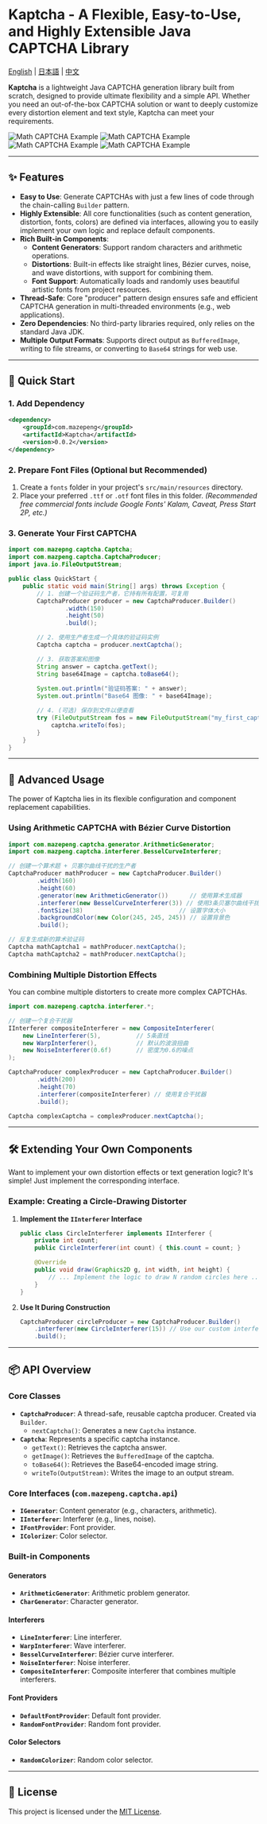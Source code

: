 # Kaptcha - A Flexible, Easy-to-Use, and Highly Extensible Java CAPTCHA Library


<!-- Keep these links. Translations will automatically update with the README. -->
[English](README.md) |
[日本語](docs/ja/) |
[中文](docs/zh/)

**Kaptcha** is a lightweight Java CAPTCHA generation library built from scratch, designed to provide ultimate flexibility and a simple API. 
Whether you need an out-of-the-box CAPTCHA solution or want to deeply customize every distortion element and text style, Kaptcha can meet your requirements.

![Math CAPTCHA Example](https://file.mazepeng.com/math_captcha_1.png)
![Math CAPTCHA Example](https://file.mazepeng.com/math_captcha_2.png)
![Math CAPTCHA Example](https://file.mazepeng.com/math_captcha_3.png)
![Math CAPTCHA Example](https://file.mazepeng.com/arithmetic_captcha.png)

---

## ✨ Features

- **Easy to Use**: Generate CAPTCHAs with just a few lines of code through the chain-calling `Builder` pattern.
- **Highly Extensible**: All core functionalities (such as content generation, distortion, fonts, colors) are defined via interfaces, allowing you to easily implement your own logic and replace default components.
- **Rich Built-in Components**:
    - **Content Generators**: Support random characters and arithmetic operations.
    - **Distortions**: Built-in effects like straight lines, Bézier curves, noise, and wave distortions, with support for combining them.
    - **Font Support**: Automatically loads and randomly uses beautiful artistic fonts from project resources.
- **Thread-Safe**: Core "producer" pattern design ensures safe and efficient CAPTCHA generation in multi-threaded environments (e.g., web applications).
- **Zero Dependencies**: No third-party libraries required, only relies on the standard Java JDK.
- **Multiple Output Formats**: Supports direct output as `BufferedImage`, writing to file streams, or converting to `Base64` strings for web use.

---

## 🚀 Quick Start

### 1. Add Dependency

```xml
<dependency>
    <groupId>com.mazepeng</groupId>
    <artifactId>Kaptcha</artifactId>
    <version>0.0.2</version>
</dependency>
```

### 2. Prepare Font Files (Optional but Recommended)

1. Create a `fonts` folder in your project's `src/main/resources` directory.
2. Place your preferred `.ttf` or `.otf` font files in this folder.
   *(Recommended free commercial fonts include Google Fonts' Kalam, Caveat, Press Start 2P, etc.)*

### 3. Generate Your First CAPTCHA

```java
import com.mazepng.captcha.Captcha;
import com.mazpeng.captcha.CaptchaProducer;
import java.io.FileOutputStream;

public class QuickStart {
    public static void main(String[] args) throws Exception {
        // 1. 创建一个验证码生产者，它持有所有配置，可复用
        CaptchaProducer producer = new CaptchaProducer.Builder()
                .width(150)
                .height(50)
                .build();

        // 2. 使用生产者生成一个具体的验证码实例
        Captcha captcha = producer.nextCaptcha();

        // 3. 获取答案和图像
        String answer = captcha.getText();
        String base64Image = captcha.toBase64();
        
        System.out.println("验证码答案: " + answer);
        System.out.println("Base64 图像: " + base64Image);

        // 4. (可选) 保存到文件以便查看
        try (FileOutputStream fos = new FileOutputStream("my_first_captcha.png")) {
            captcha.writeTo(fos);
        }
    }
}
```

---

## 🎨 Advanced Usage

The power of Kaptcha lies in its flexible configuration and component replacement capabilities.

### Using Arithmetic CAPTCHA with Bézier Curve Distortion

```java
import com.mazepeng.captcha.generator.ArithmeticGenerator;
import com.mazpeng.captcha.interferer.BesselCurveInterferer;

// 创建一个算术题 + 贝塞尔曲线干扰的生产者
CaptchaProducer mathProducer = new CaptchaProducer.Builder()
        .width(160)
        .height(60)
        .generator(new ArithmeticGenerator())      // 使用算术生成器
        .interferer(new BesselCurveInterferer(3)) // 使用3条贝塞尔曲线干扰
        .fontSize(38)                           // 设置字体大小
        .backgroundColor(new Color(245, 245, 245)) // 设置背景色
        .build();

// 反复生成新的算术验证码
Captcha mathCaptcha1 = mathProducer.nextCaptcha();
Captcha mathCaptcha2 = mathProducer.nextCaptcha();
```

### Combining Multiple Distortion Effects

You can combine multiple distorters to create more complex CAPTCHAs.

```java
import com.mazepeng.captcha.interferer.*;

// 创建一个复合干扰器
IInterferer compositeInterferer = new CompositeInterferer(
    new LineInterferer(5),          // 5条直线
    new WarpInterferer(),           // 默认的波浪扭曲
    new NoiseInterferer(0.6f)       // 密度为0.6的噪点
);

CaptchaProducer complexProducer = new CaptchaProducer.Builder()
        .width(200)
        .height(70)
        .interferer(compositeInterferer) // 使用复合干扰器
        .build();

Captcha complexCaptcha = complexProducer.nextCaptcha();
```

---

## 🛠️ Extending Your Own Components

Want to implement your own distortion effects or text generation logic? It's simple! Just implement the corresponding interface.

### Example: Creating a Circle-Drawing Distorter

1. **Implement the `IInterferer` Interface**
    ```java
    public class CircleInterferer implements IInterferer {
        private int count;
        public CircleInterferer(int count) { this.count = count; }

        @Override
        public void draw(Graphics2D g, int width, int height) {
            // ... Implement the logic to draw N random circles here ...
        }
    }
    ```
2. **Use It During Construction**
    ```java
    CaptchaProducer circleProducer = new CaptchaProducer.Builder()
        .interferer(new CircleInterferer(15)) // Use our custom interferer
        .build();
    ```

---

## 📦 API Overview

### Core Classes

- **`CaptchaProducer`**: A thread-safe, reusable captcha producer. Created via `Builder`.
    - `nextCaptcha()`: Generates a new `Captcha` instance.
- **`Captcha`**: Represents a specific captcha instance.
    - `getText()`: Retrieves the captcha answer.
    - `getImage()`: Retrieves the `BufferedImage` of the captcha.
    - `toBase64()`: Retrieves the Base64-encoded image string.
    - `writeTo(OutputStream)`: Writes the image to an output stream.

### Core Interfaces (`com.mazepeng.captcha.api`)

- **`IGenerator`**: Content generator (e.g., characters, arithmetic).
- **`IInterferer`**: Interferer (e.g., lines, noise).
- **`IFontProvider`**: Font provider.
- **`IColorizer`**: Color selector.

### Built-in Components

#### Generators

- **`ArithmeticGenerator`**: Arithmetic problem generator.
- **`CharGenerator`**: Character generator.

#### Interferers

- **`LineInterferer`**: Line interferer.
- **`WarpInterferer`**: Wave interferer.
- **`BesselCurveInterferer`**: Bézier curve interferer.
- **`NoiseInterferer`**: Noise interferer.
- **`CompositeInterferer`**: Composite interferer that combines multiple interferers.

#### Font Providers

- **`DefaultFontProvider`**: Default font provider.
- **`RandomFontProvider`**: Random font provider.

#### Color Selectors

- **`RandomColorizer`**: Random color selector.

---

## 📜 License

This project is licensed under the [MIT License](LICENSE.txt).